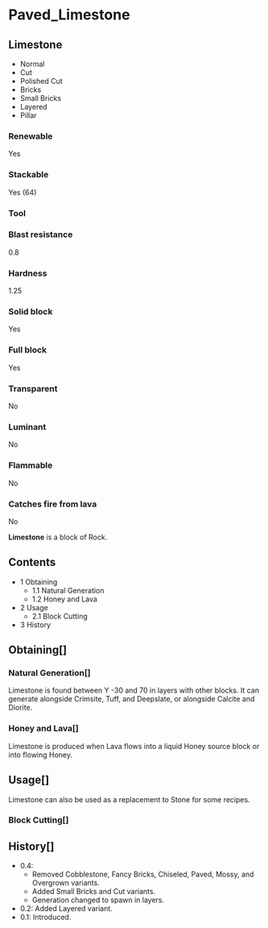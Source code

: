 # Paved_Limestone

## Limestone

- Normal
- Cut
- Polished Cut
- Bricks
- Small Bricks
- Layered
- Pillar

### Renewable

Yes

### Stackable

Yes (64)

### Tool

### Blast resistance

0.8

### Hardness

1.25

### Solid block

Yes

### Full block

Yes

### Transparent

No

### Luminant

No

### Flammable

No

### Catches fire from lava

No

**Limestone** is a block of Rock.

## Contents

- 1 Obtaining
    - 1.1 Natural Generation
    - 1.2 Honey and Lava
- 2 Usage
    - 2.1 Block Cutting
- 3 History

## Obtaining[]

### Natural Generation[]

Limestone is found between Y -30 and 70 in layers with other blocks. It can generate alongside Crimsite, Tuff, and Deepslate, or alongside Calcite and Diorite.

### Honey and Lava[]

Limestone is produced when Lava flows into a liquid Honey source block or into flowing Honey.

## Usage[]

Limestone can also be used as a replacement to Stone for some recipes.

### Block Cutting[]

## History[]

- 0.4:
    - Removed Cobblestone, Fancy Bricks, Chiseled, Paved, Mossy, and Overgrown variants.
    - Added Small Bricks and Cut variants.
    - Generation changed to spawn in layers.
- 0.2: Added Layered variant.
- 0.1: Introduced.
